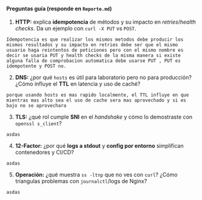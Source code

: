 
#### Preguntas guía (responde en `Reporte.md`)

1. **HTTP:** explica **idempotencia** de métodos y su impacto en *retries*/*health checks*. Da un ejemplo con `curl -X PUT` vs `POST`.

```
Idempotencia es que realizar los mismos metodos debe producir los mismos resultados y su impacto en retries debe ser que el mismo usuario haga reintentos de peticiones pero con el mismo nombre es decir se usaria PUT y health checks de la misma manera si existe alguna falla de comprobacion automatica debe usarse PUT , PUT es idempotente y POST no.
```
2. **DNS:** ¿por qué `hosts` es útil para laboratorio pero no para producción? ¿Cómo influye el **TTL** en latencia y uso de caché?
```
porque usando hosts es mas rapido localmente, el TTL influye en que mientras mas alto sea el uso de cache sera mas aprovechado y si es bajo no se aprovechara
```
3. **TLS:** ¿qué rol cumple **SNI** en el *handshake* y cómo lo demostraste con `openssl s_client`?
```
asdas
```
4. **12-Factor:** ¿por qué **logs a stdout** y **config por entorno** simplifican contenedores y CI/CD?
```
asdas
```
5. **Operación:** ¿qué muestra `ss -ltnp` que no ves con `curl`? ¿Cómo triangulas problemas con `journalctl`/logs de Nginx?
```
asdas
```
